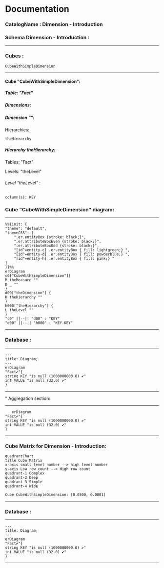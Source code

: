 # Documentation
### CatalogName : Dimension - Introduction
### Schema Dimension - Introduction : 
---
### Cubes :

    CubeWithSimpleDimension

---
#### Cube "CubeWithSimpleDimension":

    

##### Table: "Fact"

##### Dimensions:
##### Dimension "":

Hierarchies:

    theHierarchy

##### Hierarchy theHierarchy:

Tables: "Fact"

Levels: "theLevel"

###### Level "theLevel" :

    column(s): KEY

### Cube "CubeWithSimpleDimension" diagram:

---

```mermaid
%%{init: {
"theme": "default",
"themeCSS": [
    ".er.entityBox {stroke: black;}",
    ".er.attributeBoxEven {stroke: black;}",
    ".er.attributeBoxOdd {stroke: black;}",
    "[id^=entity-c] .er.entityBox { fill: lightgreen;} ",
    "[id^=entity-d] .er.entityBox { fill: powderblue;} ",
    "[id^=entity-h] .er.entityBox { fill: pink;} "
]
}}%%
erDiagram
c0["CubeWithSimpleDimension"]{
M theMeasure ""
D _ ""
}
d00["theDimension"] {
H theHierarchy ""
}
h000["theHierarchy"] {
L theLevel ""
}
"c0" ||--|| "d00" : "KEY"
"d00" ||--|| "h000" : "KEY-KEY"
```
---
### Database :
---
```mermaid
---
title: Diagram;
---
erDiagram
"Fact✔"{
string KEY "is null (1000000000.0) ✔"
int VALUE "is null (32.0) ✔"
}

```
---
" Aggregation section:

---
```mermaid
   erDiagram
"Fact✔"{
string KEY "is null (1000000000.0) ✔"
int VALUE "is null (32.0) ✔"
}
```
---
### Cube Matrix for Dimension - Introduction:
```mermaid
quadrantChart
title Cube Matrix
x-axis small level number --> high level number
y-axis Low row count --> High row count
quadrant-1 Complex
quadrant-2 Deep
quadrant-3 Simple
quadrant-4 Wide

Cube CubeWithSimpleDimension: [0.0500, 0.0001]
```
---
### Database :
---
```mermaid
---
title: Diagram;
---
erDiagram
"Fact✔"{
string KEY "is null (1000000000.0) ✔"
int VALUE "is null (32.0) ✔"
}

```
---
